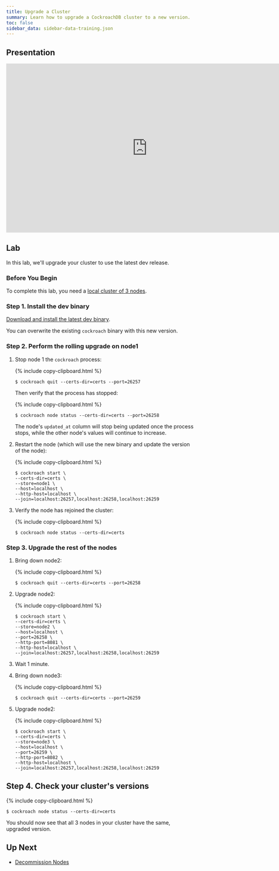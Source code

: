 ```yaml
---
title: Upgrade a Cluster
summary: Learn how to upgrade a CockroachDB cluster to a new version.
toc: false
sidebar_data: sidebar-data-training.json
---
```


<div id="toc"></div>

## Presentation

<iframe src="https://docs.google.com/presentation/d/e/2PACX-1vQFwUiv1205icOGxTN4OlMuMYSGjbx9Co3Ggx2mRsI9F9-pEUsvwkaJjOXb92ws1oOG-OY0j-C43G-j/embed?start=false&loop=false" frameborder="0" width="756" height="454" allowfullscreen="true" mozallowfullscreen="true" webkitallowfullscreen="true"></iframe>

## Lab

In this lab, we'll upgrade your cluster to use the latest dev release.

### Before You Begin

To complete this lab, you need a [local cluster of 3 nodes](3-node-local-secure-cluster.html).

### Step 1. Install the dev binary

[Download and install the latest dev binary](../dev/install-cockroachdb.html).

You can overwrite the existing `cockroach` binary with this new version.

### Step 2. Perform the rolling upgrade on node1

1. Stop node 1 the `cockroach` process:

    {% include copy-clipboard.html %}
    ~~~ shell
    $ cockroach quit --certs-dir=certs --port=26257
    ~~~

    Then verify that the process has stopped:

    {% include copy-clipboard.html %}
    ~~~ shell
    $ cockroach node status --certs-dir=certs --port=26258
    ~~~

    The node's `updated_at` column will stop being updated once the process stops, while the other node's values will continue to increase.

2. Restart the node (which will use the new binary and update the version of the node):

    {% include copy-clipboard.html %}
    ~~~ shell
    $ cockroach start \
    --certs-dir=certs \
    --store=node1 \
    --host=localhost \
    --http-host=localhost \
    --join=localhost:26257,localhost:26258,localhost:26259
    ~~~~

3. Verify the node has rejoined the cluster:

    {% include copy-clipboard.html %}
    ~~~ shell
    $ cockroach node status --certs-dir=certs
    ~~~

### Step 3. Upgrade the rest of the nodes

1. Bring down node2:

    {% include copy-clipboard.html %}
    ~~~ shell
    $ cockroach quit --certs-dir=certs --port=26258
    ~~~

2. Upgrade node2:

    {% include copy-clipboard.html %}
    ~~~ shell
    $ cockroach start \
    --certs-dir=certs \
    --store=node2 \
    --host=localhost \
    --port=26258 \
    --http-port=8081 \
    --http-host=localhost \
    --join=localhost:26257,localhost:26258,localhost:26259
    ~~~

 3. Wait 1 minute.

 4. Bring down node3:

    {% include copy-clipboard.html %}
    ~~~ shell
    $ cockroach quit --certs-dir=certs --port=26259
    ~~~

2. Upgrade node2:

    {% include copy-clipboard.html %}
    ~~~ shell
    $ cockroach start \
    --certs-dir=certs \
    --store=node3 \
    --host=localhost \
    --port=26259 \
    --http-port=8082 \
    --http-host=localhost \
    --join=localhost:26257,localhost:26258,localhost:26259
    ~~~

## Step 4. Check your cluster's versions

{% include copy-clipboard.html %}
~~~ shell
$ cockroach node status --certs-dir=certs
~~~

You should now see that all 3 nodes in your cluster have the same, upgraded version.

## Up Next

- [Decommission Nodes](decommission-nodes.html)
